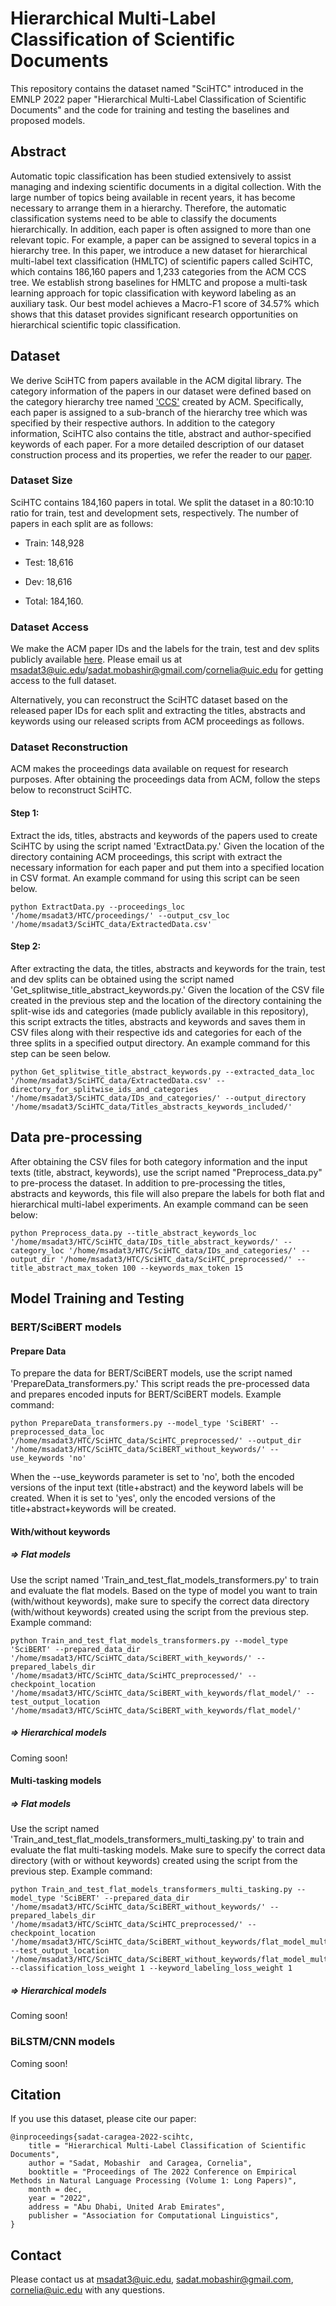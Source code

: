# Hierarchical Multi-Label Classification of Scientific Documents
This repository contains the dataset named "SciHTC" introduced in the EMNLP 2022 paper "Hierarchical Multi-Label Classification of Scientific Documents" and the code for training and testing the baselines and proposed models.

## Abstract
Automatic topic classification has been studied extensively to assist managing and indexing scientific documents in a digital collection. With the large number of topics being available in recent years, it has become necessary to arrange them in a hierarchy. Therefore, the automatic classification systems need to be able to classify the documents hierarchically. In addition, each paper is often assigned to more than one relevant topic. For example, a paper can be assigned to several topics in a hierarchy tree. In this paper, we introduce a new dataset for hierarchical multi-label text classification (HMLTC) of scientific papers called SciHTC, which contains 186,160 papers and 1,233 categories from the ACM CCS tree. We establish strong baselines for HMLTC and propose a multi-task learning approach for topic classification with keyword labeling as an auxiliary task. Our best model achieves a Macro-F1 score of 34.57% which shows that this dataset provides significant research opportunities on hierarchical scientific topic classification.

## Dataset
We derive SciHTC from papers available in the ACM digital library. The category information of the papers in our dataset were defined based on the category hierarchy tree named ['CCS'](https://dl.acm.org/ccs) created by ACM. Specifically, each paper is assigned to a sub-branch of the hierarchy tree which was specified by their respective authors. In addition to the category information, SciHTC also contains the title, abstract and author-specified keywords of each paper. For a more detailed description of our dataset construction process and its properties, we refer the reader to our [paper](https://arxiv.org/pdf/2211.02810.pdf). 

### Dataset Size
SciHTC contains 184,160 papers in total. We split the dataset in a 80:10:10 ratio for train, test and development sets, respectively. The number of papers in each split are as follows:
  * Train: 148,928 

  * Test: 18,616

  * Dev: 18,616 

  * Total: 184,160.


### Dataset Access
We make the ACM paper IDs and the labels for the train, test and dev splits publicly available [here](https://drive.google.com/drive/folders/1uRh5A-GpFRxA_QLzgN_D-y8G5j6JpZPJ?usp=sharing). Please email us at msadat3@uic.edu/sadat.mobashir@gmail.com/cornelia@uic.edu for getting access to the full dataset.

Alternatively, you can reconstruct the SciHTC dataset based on the released paper IDs for each split and extracting the titles, abstracts and keywords using our released scripts from ACM proceedings as follows.

### Dataset Reconstruction

ACM makes the proceedings data available on request for research purposes. After obtaining the proceedings data from ACM, follow the steps below to reconstruct SciHTC.

#### Step 1:
Extract the ids, titles, abstracts and keywords of the papers used to create SciHTC by using the script named 'ExtractData.py.' Given the location of the directory containing ACM proceedings, this script with extract the necessary information for each paper and put them into a specified location in CSV format. An example command for using this script can be seen below.

```
python ExtractData.py --proceedings_loc '/home/msadat3/HTC/proceedings/' --output_csv_loc '/home/msadat3/SciHTC_data/ExtractedData.csv' 
```
#### Step 2:
After extracting the data, the titles, abstracts and keywords for the train, test and dev splits can be obtained using the script named 'Get_splitwise_title_abstract_keywords.py.' Given the location of the CSV file created in the previous step and the location of the directory containing the split-wise ids and categories (made publicly available in this repository), this script extracts the titles, abstracts and keywords and saves them in CSV files along with their respective ids and categories for each of the three splits in a specified output directory. An example command for this step can be seen below.

```
python Get_splitwise_title_abstract_keywords.py --extracted_data_loc '/home/msadat3/SciHTC_data/ExtractedData.csv' --directory_for_splitwise_ids_and_categories '/home/msadat3/SciHTC_data/IDs_and_categories/' --output_directory '/home/msadat3/SciHTC_data/Titles_abstracts_keywords_included/'
```

## Data pre-processing
After obtaining the CSV files for both category information and the input texts (title, abstract, keywords), use the script named "Preprocess_data.py" to pre-process the dataset. In addition to pre-processing the titles, abstracts and keywords, this file will also prepare the labels for both flat and hierarchical multi-label experiments. An example command can be seen below:

```
python Preprocess_data.py --title_abstract_keywords_loc '/home/msadat3/HTC/SciHTC_data/IDs_title_abstract_keywords/' --category_loc '/home/msadat3/HTC/SciHTC_data/IDs_and_categories/' --output_dir '/home/msadat3/HTC/SciHTC_data/SciHTC_preprocessed/' --title_abstract_max_token 100 --keywords_max_token 15 
```

## Model Training and Testing

### BERT/SciBERT models

#### Prepare Data
To prepare the data for BERT/SciBERT models, use the script named 'PrepareData_transformers.py.' This script reads the pre-processed data and prepares encoded inputs for BERT/SciBERT models. Example command:

```
python PrepareData_transformers.py --model_type 'SciBERT' --preprocessed_data_loc '/home/msadat3/HTC/SciHTC_data/SciHTC_preprocessed/' --output_dir '/home/msadat3/HTC/SciHTC_data/SciBERT_without_keywords/' --use_keywords 'no'
```
When the --use_keywords parameter is set to 'no', both the encoded versions of the input text (title+abstract) and the keyword labels will be created. When it is set to 'yes', only the encoded versions of the title+abstract+keywords will be created.

#### With/without keywords
##### => Flat models
Use the script named 'Train_and_test_flat_models_transformers.py' to train and evaluate the flat models. Based on the type of model you want to train (with/without keywords), make sure to specify the correct data directory (with/without keywords) created using the script from the previous step. Example command:

```
python Train_and_test_flat_models_transformers.py --model_type 'SciBERT' --prepared_data_dir '/home/msadat3/HTC/SciHTC_data/SciBERT_with_keywords/' --prepared_labels_dir '/home/msadat3/HTC/SciHTC_data/SciHTC_preprocessed/' --checkpoint_location '/home/msadat3/HTC/SciHTC_data/SciBERT_with_keywords/flat_model/' --test_output_location '/home/msadat3/HTC/SciHTC_data/SciBERT_with_keywords/flat_model/'
```
##### => Hierarchical models
Coming soon!

#### Multi-tasking models
##### => Flat models
Use the script named 'Train_and_test_flat_models_transformers_multi_tasking.py' to train and evaluate the flat multi-tasking models. Make sure to specify the correct data directory (with or without keywords) created using the script from the previous step. Example command:

```
python Train_and_test_flat_models_transformers_multi_tasking.py --model_type 'SciBERT' --prepared_data_dir '/home/msadat3/HTC/SciHTC_data/SciBERT_without_keywords/' --prepared_labels_dir '/home/msadat3/HTC/SciHTC_data/SciHTC_preprocessed/' --checkpoint_location '/home/msadat3/HTC/SciHTC_data/SciBERT_without_keywords/flat_model_multitasking/' --test_output_location '/home/msadat3/HTC/SciHTC_data/SciBERT_without_keywords/flat_model_multitasking/' --classification_loss_weight 1 --keyword_labeling_loss_weight 1
```
##### => Hierarchical models
Coming soon!

### BiLSTM/CNN models
Coming soon!

## Citation
If you use this dataset, please cite our paper:

```
@inproceedings{sadat-caragea-2022-scihtc,
    title = "Hierarchical Multi-Label Classification of Scientific Documents",
    author = "Sadat, Mobashir  and Caragea, Cornelia",
    booktitle = "Proceedings of The 2022 Conference on Empirical Methods in Natural Language Processing (Volume 1: Long Papers)",
    month = dec,
    year = "2022",
    address = "Abu Dhabi, United Arab Emirates",
    publisher = "Association for Computational Linguistics",
}
```

## Contact
Please contact us at msadat3@uic.edu, sadat.mobashir@gmail.com, cornelia@uic.edu with any questions.
